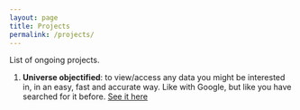 ```yaml
---
layout: page
title: Projects
permalink: /projects/
---
```


List of ongoing projects.

1. **Universe objectified**: to view/access any data you might be interested in, in an easy, fast and accurate way. Like with Google, but like you have searched for it before. [See it here](https://github.com/yoandrygc/universe_objectified "objectified")